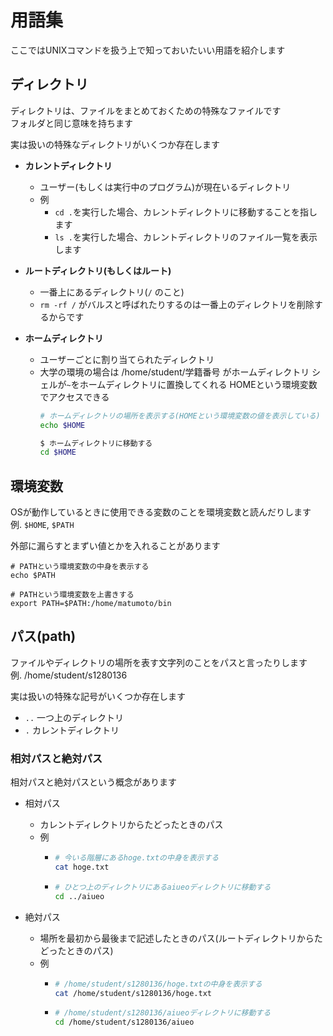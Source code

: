 # 用語集

ここではUNIXコマンドを扱う上で知っておいたいい用語を紹介します

## ディレクトリ

ディレクトリは、ファイルをまとめておくための特殊なファイルです  
フォルダと同じ意味を持ちます

実は扱いの特殊なディレクトリがいくつか存在します

- **カレントディレクトリ**
  - ユーザー(もしくは実行中のプログラム)が現在いるディレクトリ
  - 例
    - `cd .`を実行した場合、カレントディレクトリに移動することを指します
    - `ls .`を実行した場合、カレントディレクトリのファイル一覧を表示します

- **ルートディレクトリ(もしくはルート)**
  - 一番上にあるディレクトリ(`/` のこと)
  - `rm -rf /` がバルスと呼ばれたりするのは一番上のディレクトリを削除するからです

- **ホームディレクトリ**
  - ユーザーごとに割り当てられたディレクトリ
  - 大学の環境の場合は /home/student/学籍番号 がホームディレクトリ
    シェルが`~`をホームディレクトリに置換してくれる
    HOMEという環境変数でアクセスできる
    ```bash
    # ホームディレクトリの場所を表示する(HOMEという環境変数の値を表示している)
    echo $HOME

    $ ホームディレクトリに移動する
    cd $HOME
    ```

## 環境変数

OSが動作しているときに使用できる変数のことを環境変数と読んだりします  
例. `$HOME`, `$PATH`

外部に漏らすとまずい値とかを入れることがあります

```
# PATHという環境変数の中身を表示する
echo $PATH

# PATHという環境変数を上書きする
export PATH=$PATH:/home/matumoto/bin
```

## パス(path)

ファイルやディレクトリの場所を表す文字列のことをパスと言ったりします  
例. /home/student/s1280136

実は扱いの特殊な記号がいくつか存在します

- `..`
  一つ上のディレクトリ
- `.`
  カレントディレクトリ

### 相対パスと絶対パス

相対パスと絶対パスという概念があります

- 相対パス
  - カレントディレクトリからたどったときのパス
  - 例
    - ```bash
      # 今いる階層にあるhoge.txtの中身を表示する
      cat hoge.txt
      ```
    - ```bash
      # ひとつ上のディレクトリにあるaiueoディレクトリに移動する
      cd ../aiueo
      ```

- 絶対パス
  - 場所を最初から最後まで記述したときのパス(ルートディレクトリからたどったときのパス)
  - 例
    - ```bash
      # /home/student/s1280136/hoge.txtの中身を表示する
      cat /home/student/s1280136/hoge.txt
      ```
    - ```bash
      # /home/student/s1280136/aiueoディレクトリに移動する
      cd /home/student/s1280136/aiueo
      ```
